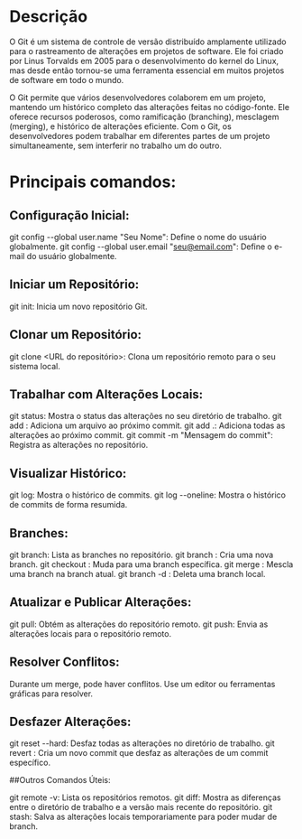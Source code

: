 # Descrição
O Git é um sistema de controle de versão distribuído amplamente utilizado para o rastreamento de alterações em projetos de software. Ele foi criado por Linus Torvalds em 2005 para o desenvolvimento do kernel do Linux, mas desde então tornou-se uma ferramenta essencial em muitos projetos de software em todo o mundo.

O Git permite que vários desenvolvedores colaborem em um projeto, mantendo um histórico completo das alterações feitas no código-fonte. Ele oferece recursos poderosos, como ramificação (branching), mesclagem (merging), e histórico de alterações eficiente. Com o Git, os desenvolvedores podem trabalhar em diferentes partes de um projeto simultaneamente, sem interferir no trabalho um do outro.

# Principais comandos:

## Configuração Inicial:

git config --global user.name "Seu Nome": Define o nome do usuário globalmente.
git config --global user.email "seu@email.com": Define o e-mail do usuário globalmente.

## Iniciar um Repositório:

git init: Inicia um novo repositório Git.

## Clonar um Repositório:

git clone <URL do repositório>: Clona um repositório remoto para o seu sistema local.

## Trabalhar com Alterações Locais:

git status: Mostra o status das alterações no seu diretório de trabalho.
git add <nome do arquivo>: Adiciona um arquivo ao próximo commit.
git add .: Adiciona todas as alterações ao próximo commit.
git commit -m "Mensagem do commit": Registra as alterações no repositório.

## Visualizar Histórico:

git log: Mostra o histórico de commits.
git log --oneline: Mostra o histórico de commits de forma resumida.

## Branches:

git branch: Lista as branches no repositório.
git branch <nome da branch>: Cria uma nova branch.
git checkout <nome da branch>: Muda para uma branch específica.
git merge <nome da branch>: Mescla uma branch na branch atual.
git branch -d <nome da branch>: Deleta uma branch local.

## Atualizar e Publicar Alterações:

git pull: Obtém as alterações do repositório remoto.
git push: Envia as alterações locais para o repositório remoto.

## Resolver Conflitos:

Durante um merge, pode haver conflitos. Use um editor ou ferramentas gráficas para resolver.

## Desfazer Alterações:

git reset --hard: Desfaz todas as alterações no diretório de trabalho.
git revert <hash do commit>: Cria um novo commit que desfaz as alterações de um commit específico.

##Outros Comandos Úteis:

git remote -v: Lista os repositórios remotos.
git diff: Mostra as diferenças entre o diretório de trabalho e a versão mais recente do repositório.
git stash: Salva as alterações locais temporariamente para poder mudar de branch.
